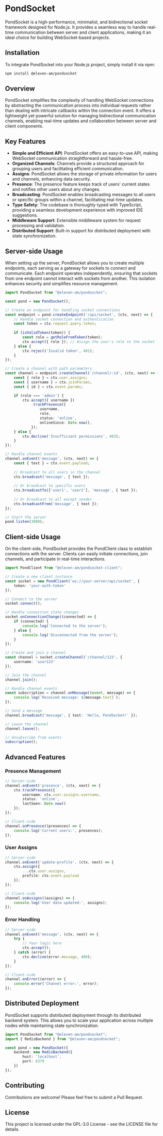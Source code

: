 # PondSocket

PondSocket is a high-performance, minimalist, and bidirectional socket framework designed for Node.js. It provides a seamless way to handle real-time communication between server and client applications, making it an ideal choice for building WebSocket-based projects.

## Installation

To integrate PondSocket into your Node.js project, simply install it via npm:

```bash
npm install @eleven-am/pondsocket
```

## Overview

PondSocket simplifies the complexity of handling WebSocket connections by abstracting the communication process into individual requests rather than dealing with intricate callbacks within the connection event. It offers a lightweight yet powerful solution for managing bidirectional communication channels, enabling real-time updates and collaboration between server and client components.

## Key Features

- **Simple and Efficient API**: PondSocket offers an easy-to-use API, making WebSocket communication straightforward and hassle-free.
- **Organized Channels**: Channels provide a structured approach for grouping users and facilitating efficient communication.
- **Assigns**: PondSocket allows the storage of private information for users and channels, enhancing data security.
- **Presence**: The presence feature keeps track of users' current states and notifies other users about any changes.
- **Broadcasting**: PondSocket enables broadcasting messages to all users or specific groups within a channel, facilitating real-time updates.
- **Type Safety**: The codebase is thoroughly typed with TypeScript, providing a seamless development experience with improved IDE suggestions.
- **Middleware Support**: Extensible middleware system for request processing and validation.
- **Distributed Support**: Built-in support for distributed deployment with state synchronization.

## Server-side Usage

When setting up the server, PondSocket allows you to create multiple endpoints, each serving as a gateway for sockets to connect and communicate. Each endpoint operates independently, ensuring that sockets from one endpoint cannot interact with sockets from another. This isolation enhances security and simplifies resource management.

```typescript
import PondSocket from "@eleven-am/pondsocket";

const pond = new PondSocket();

// Create an endpoint for handling socket connections
const endpoint = pond.createEndpoint('/api/socket', (ctx, next) => {
    // Handle socket connection and authentication
    const token = ctx.request.query.token;
    
    if (isValidToken(token)) {
        const role = getRoleFromToken(token);
        ctx.accept({ role }); // Assign the user's role to the socket
    } else {
        ctx.reject('Invalid token', 401);
    }
});

// Create a channel with path parameters
const channel = endpoint.createChannel('/channel/:id', (ctx, next) => {
    const { role } = ctx.user.assigns;
    const { username } = ctx.joinParams;
    const { id } = ctx.event.params;

    if (role === 'admin') {
        ctx.accept({ username })
            .trackPresence({
                username,
                role,
                status: 'online',
                onlineSince: Date.now(),
            });
    } else {
        ctx.decline('Insufficient permissions', 403);
    }
});

// Handle channel events
channel.onEvent('message', (ctx, next) => {
    const { text } = ctx.event.payload;
    
    // Broadcast to all users in the channel
    ctx.broadcast('message', { text });
    
    // Or broadcast to specific users
    ctx.broadcastTo(['user1', 'user2'], 'message', { text });
    
    // Or broadcast to all except sender
    ctx.broadcastFrom('message', { text });
});

// Start the server
pond.listen(3000);
```

## Client-side Usage

On the client-side, PondSocket provides the PondClient class to establish connections with the server. Clients can easily initiate connections, join channels, and participate in real-time interactions.

```typescript
import PondClient from "@eleven-am/pondsocket-client";

// Create a new client instance
const socket = new PondClient('ws://your-server/api/socket', {
    token: 'your-auth-token'
});

// Connect to the server
socket.connect();

// Handle connection state changes
socket.onConnectionChange((connected) => {
    if (connected) {
        console.log('Connected to the server');
    } else {
        console.log('Disconnected from the server');
    }
});

// Create and join a channel
const channel = socket.createChannel('/channel/123', {
    username: 'user123'
});

// Join the channel
channel.join();

// Handle channel events
const subscription = channel.onMessage((event, message) => {
    console.log(`Received message: ${message.text}`);
});

// Send a message
channel.broadcast('message', { text: 'Hello, PondSocket!' });

// Leave the channel
channel.leave();

// Unsubscribe from events
subscription();
```

## Advanced Features

### Presence Management

```typescript
// Server-side
channel.onEvent('presence', (ctx, next) => {
    ctx.trackPresence({
        username: ctx.user.assigns.username,
        status: 'online',
        lastSeen: Date.now()
    });
});

// Client-side
channel.onPresence((presences) => {
    console.log('Current users:', presences);
});
```

### User Assigns

```typescript
// Server-side
channel.onEvent('update-profile', (ctx, next) => {
    ctx.assign({
        ...ctx.user.assigns,
        profile: ctx.event.payload
    });
});

// Client-side
channel.onAssigns((assigns) => {
    console.log('User data updated:', assigns);
});
```

### Error Handling

```typescript
// Server-side
channel.onEvent('message', (ctx, next) => {
    try {
        // Your logic here
        ctx.accept();
    } catch (error) {
        ctx.decline(error.message, 400);
    }
});

// Client-side
channel.onError((error) => {
    console.error('Channel error:', error);
});
```

## Distributed Deployment

PondSocket supports distributed deployment through its distributed backend system. This allows you to scale your application across multiple nodes while maintaining state synchronization.

```typescript
import PondSocket from "@eleven-am/pondsocket";
import { RedisBackend } from "@eleven-am/pondsocket";

const pond = new PondSocket({
    backend: new RedisBackend({
        host: 'localhost',
        port: 6379
    })
});
```

## Contributing

Contributions are welcome! Please feel free to submit a Pull Request.

## License

This project is licensed under the GPL-3.0 License - see the LICENSE file for details.
